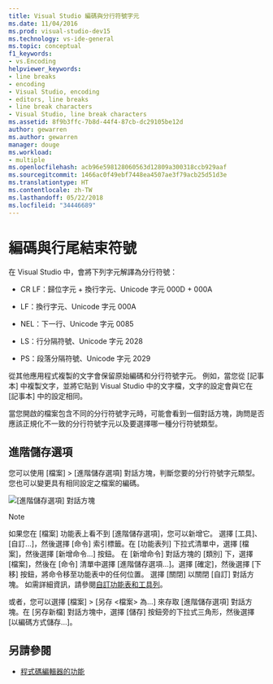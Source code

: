 ```yaml
---
title: Visual Studio 編碼與分行符號字元
ms.date: 11/04/2016
ms.prod: visual-studio-dev15
ms.technology: vs-ide-general
ms.topic: conceptual
f1_keywords:
- vs.Encoding
helpviewer_keywords:
- line breaks
- encoding
- Visual Studio, encoding
- editors, line breaks
- line break characters
- Visual Studio, line break characters
ms.assetid: 8f9b3ffc-7b8d-44f4-87cb-dc29105be12d
author: gewarren
ms.author: gewarren
manager: douge
ms.workload:
- multiple
ms.openlocfilehash: acb96e598128060563d12809a300318ccb929aaf
ms.sourcegitcommit: 1466ac0f49ebf7448ea4507ae3f79acb25d51d3e
ms.translationtype: HT
ms.contentlocale: zh-TW
ms.lasthandoff: 05/22/2018
ms.locfileid: "34446689"
---
```

# <a name="encodings-and-line-endings"></a>編碼與行尾結束符號

在 Visual Studio 中，會將下列字元解譯為分行符號：

- CR LF：歸位字元 + 換行字元、Unicode 字元 000D + 000A

- LF：換行字元、Unicode 字元 000A

- NEL：下一行、Unicode 字元 0085

- LS：行分隔符號、Unicode 字元 2028

- PS：段落分隔符號、Unicode 字元 2029

從其他應用程式複製的文字會保留原始編碼和分行符號字元。 例如，當您從 [記事本] 中複製文字，並將它貼到 Visual Studio 中的文字檔，文字的設定會與它在 [記事本] 中的設定相同。

當您開啟的檔案包含不同的分行符號字元時，可能會看到一個對話方塊，詢問是否應該正規化不一致的分行符號字元以及要選擇哪一種分行符號類型。

## <a name="advanced-save-options"></a>進階儲存選項

您可以使用 [檔案] > [進階儲存選項] 對話方塊，判斷您要的分行符號字元類型。 您也可以變更具有相同設定之檔案的編碼。

![[進階儲存選項] 對話方塊](media/line_endings.png)

> [!NOTE]
> 如果您在 [檔案] 功能表上看不到 [進階儲存選項]，您可以新增它。 選擇 [工具]、[自訂...]，然後選擇 [命令] 索引標籤。在 [功能表列] 下拉式清單中，選擇 [檔案]，然後選擇 [新增命令...] 按鈕。 在 [新增命令] 對話方塊的 [類別] 下，選擇 [檔案]，然後在 [命令] 清單中選擇 [進階儲存選項...]。選擇 [確定]，然後選擇 [下移] 按鈕，將命令移至功能表中的任何位置。 選擇 [關閉] 以關閉 [自訂] 對話方塊。 如需詳細資訊，請參閱[自訂功能表和工具列](../ide/how-to-customize-menus-and-toolbars-in-visual-studio.md#customizing_menu)。
>
> 或者，您可以選擇 [檔案] > [另存 \<檔案\> 為...] 來存取 [進階儲存選項] 對話方塊。在 [另存新檔] 對話方塊中，選擇 [儲存] 按鈕旁的下拉式三角形，然後選擇 [以編碼方式儲存...]。

## <a name="see-also"></a>另請參閱

- [程式碼編輯器的功能](../ide/writing-code-in-the-code-and-text-editor.md)